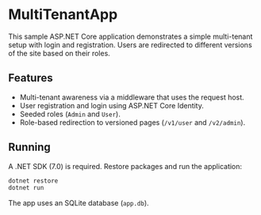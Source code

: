 # MultiTenantApp

This sample ASP.NET Core application demonstrates a simple multi-tenant setup with login and registration. Users are redirected to different versions of the site based on their roles.

## Features

- Multi-tenant awareness via a middleware that uses the request host.
- User registration and login using ASP.NET Core Identity.
- Seeded roles (`Admin` and `User`).
- Role-based redirection to versioned pages (`/v1/user` and `/v2/admin`).

## Running

A .NET SDK (7.0) is required. Restore packages and run the application:

```bash
dotnet restore
dotnet run
```

The app uses an SQLite database (`app.db`).
